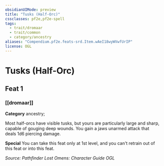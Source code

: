 ```yaml
---
obsidianUIMode: preview
title: "Tusks (Half-Orc)"
cssclasses: pf2e,pf2e-spell
tags:
  - trait/dromaar
  - trait/common
  - category/ancestry
aliases: "Compendium.pf2e.feats-srd.Item.wAeI18wyWVwfUrIP"
license: OGL
---
```

# Tusks (Half-Orc)
## Feat 1
### [[dromaar]]

**Category** ancestry; 




Most half-orcs have visible tusks, but yours are particularly large and sharp, capable of gouging deep wounds. You gain a jaws unarmed attack that deals 1d6 piercing damage.

**Special** You can take this feat only at 1st level, and you can't retrain out of this feat or into this feat.

*Source: Pathfinder Lost Omens: Character Guide*
*OGL*